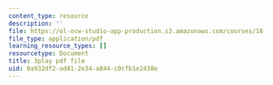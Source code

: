 ```yaml
---
content_type: resource
description: ''
file: https://ol-ocw-studio-app-production.s3.amazonaws.com/courses/18-01sc-single-variable-calculus-fall-2010/0a932df2ad412e34a844c0cfb1e2438e_XRkgBWbWvg4.pdf
file_type: application/pdf
learning_resource_types: []
resourcetype: Document
title: 3play pdf file
uid: 0a932df2-ad41-2e34-a844-c0cfb1e2438e
---
```

